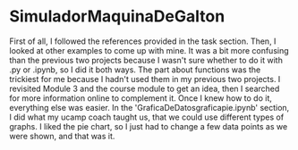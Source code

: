 # SimuladorMaquinaDeGalton

First of all, I followed the references provided in the task section. Then, I looked at other examples to come up with mine. It was a bit more confusing than the previous two projects because I wasn't sure whether to do it with .py or .ipynb, so I did it both ways. The part about functions was the trickiest for me because I hadn't used them in my previous two projects. I revisited Module 3 and the course module to get an idea, then I searched for more information online to complement it. Once I knew how to do it, everything else was easier. In the 'GraficaDeDatosgraficapie.ipynb' section, I did what my ucamp coach taught us, that we could use different types of graphs. I liked the pie chart, so I just had to change a few data points as we were shown, and that was it.

